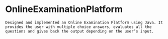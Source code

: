 # OnlineExaminationPlatform
	Designed and implemented an Online Examination Platform using Java. It provides the user with multiple choice answers, evaluates all the questions and gives back the output depending on the user’s input.
